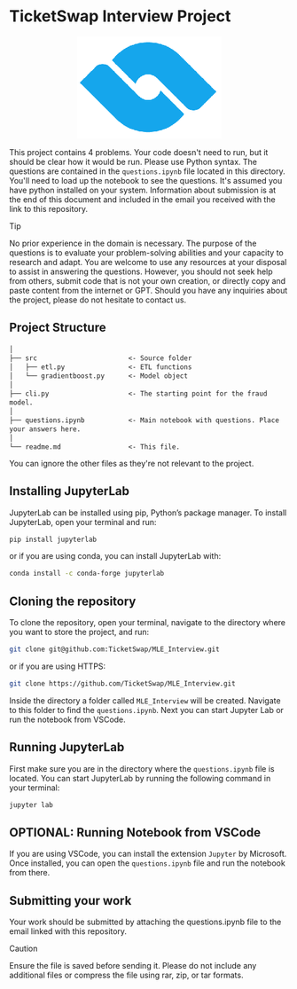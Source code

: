# TicketSwap Interview Project

<div align="center">

![](images/ts_logo.png)

</div>

This project contains 4 problems. Your code doesn't need to run, but it should be clear how it would be run. Please use Python syntax. The questions are contained in the `questions.ipynb` file located in this directory. You'll need to load up the notebook to see the questions. It's assumed you have python installed on your system. Information about submission is at the end of this document and included in the email you received with the link to this repository.

> [!TIP]
> No prior experience in the domain is necessary. The purpose of the questions is to evaluate your problem-solving abilities and your capacity to research and adapt. You are welcome to use any resources at your disposal to assist in answering the questions. However, you should not seek help from others, submit code that is not your own creation, or directly copy and paste content from the internet or GPT. Should you have any inquiries about the project, please do not hesitate to contact us.

## Project Structure
```
│
├── src                       <- Source folder
│   ├── etl.py                <- ETL functions
│   └── gradientboost.py      <- Model object
│
├── cli.py                    <- The starting point for the fraud model.
│
├── questions.ipynb           <- Main notebook with questions. Place your answers here.
│
└── readme.md                 <- This file.
```
You can ignore the other files as they're not relevant to the project.

## Installing JupyterLab
JupyterLab can be installed using pip, Python’s package manager. To install JupyterLab, open your terminal and run:

```bash
pip install jupyterlab
```

or if you are using conda, you can install JupyterLab with:

```bash
conda install -c conda-forge jupyterlab
```
## Cloning the repository
To clone the repository, open your terminal, navigate to the directory where you want to store the project, and run:

```bash
git clone git@github.com:TicketSwap/MLE_Interview.git
```

or if you are using HTTPS:

```bash
git clone https://github.com/TicketSwap/MLE_Interview.git
```
Inside the directory a folder called `MLE_Interview` will be created. Navigate to this folder to find the `questions.ipynb`. Next you can start Jupyter Lab or run the notebook from VSCode.


## Running JupyterLab
First make sure you are in the directory where the `questions.ipynb` file is located. You can start JupyterLab by running the following command in your terminal:

```bash
jupyter lab
```

## OPTIONAL: Running Notebook from VSCode
If you are using VSCode, you can install the extension `Jupyter` by Microsoft. Once installed, you can open the `questions.ipynb` file and run the notebook from there.

## Submitting your work
Your work should be submitted by attaching the questions.ipynb file to the email linked with this repository.

> [!CAUTION]  
> Ensure the file is saved before sending it. Please do not include any additional files or compress the file using rar, zip, or tar formats.
